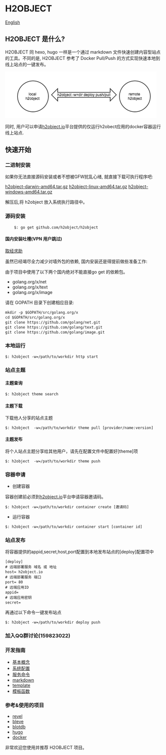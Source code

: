 H2OBJECT
========

[English](https://github.com/h2object/h2object/blob/master/doc/english/index.md)

## H2OBJECT 是什么?

H2OBJECT 同 hexo, hugo 一样是一个通过 markdown 文件快速创建内容型站点的工具。不同的是, 
H2OBJECT 参考了 Docker Pull/Push 的方式实现快速本地到线上站点的一键发布。

![deploy.png](https://github.com/h2object/h2object/blob/master/doc/img/deploy.png)

同时, 用户可以申请[h2object.io](http://h2object.io)平台提供的仅运行h2obect应用的docker容器运行线上站点.

## 快速开始

### 二进制安装

如果你无法直接源码安装或者不想被GFW扰乱心绪, 就直接下载可执行程序吧:

[h2object-darwin-amd64.tar.gz](http://dl.h2object.io/h2object/macosx/1.0.3.tar.gz)
[h2object-linux-amd64.tar.gz](http://dl.h2object.io/h2object/linux/1.0.3.tar.gz)
[h2object-windows-amd64.tar.gz](http://dl.h2object.io/h2object/windows/1.0.3.tar.gz)

解压后,将 h2object 放入系统执行路径中。

### 源码安装

````
	$: go get github.com/h2object/h2object
````

#### 国内安装吐槽(VPN 用户跳过)

[取经求助](http://tangseng99.com)

虽然已经竭尽全力减少对墙外包的依赖, 国内安装还是得提前做些准备工作:

由于项目中使用了以下两个国内绝对不能直接go get 的依赖包。
	
 * golang.org/x/net
 * golang.org/x/text
 * golang.org/x/image

请在 GOPATH 目录下创建相应目录:

	mkdir -p $GOPATH/src/golang.org/x
	cd $GOPATH/src/golang.org/x
	git clone https://github.com/golang/net.git
	git clone https://github.com/golang/text.git
	git clone https://github.com/golang/image.git

### 本地运行

````
$: h2object -w=/path/to/workdir http start
````

### 站点主题

#### 主题查询

````
$: h2object theme search
````

#### 主题下载

下载他人分享的站点主题

````
$: h2object  -w=/path/to/workdir theme pull [provider/name:version]
````

#### 主题发布

将个人站点主题分享给其他用户，请先在配置文件中配置好[theme]项

````
$: h2object  -w=/path/to/workdir theme push
````

### 容器申请

* 创建容器

容器创建前必须到[h2object.io](http://h2object.io)平台申请容器邀请码。

````
$: h2object -w=/path/to/workdir container create [邀请码]
````

* 运行容器

````
$: h2object -w=/path/to/workdir container start [container id]
````

### 站点发布

将容器提供的appid,secret,host,port配置到本地发布站点的[deploy]配置项中
````
[deploy]
# 远端部署服务 域名 或 地址
host= h2object.io
# 远端部署服务 端口
port= 80
# 远端应用ID
appid= 
# 远端应用密钥
secret= 
````
再通过以下命令一键发布站点

````
$: h2object -w=/path/to/workdir deploy push
````

### 加入QQ群讨论(159823022)

### 开发指南

-	[基本概念](https://github.com/h2object/h2object/blob/master/doc/chinese/basic.md)
-	[系统配置](https://github.com/h2object/h2object/blob/master/doc/chinese/configure.md)
-	[服务命令](https://github.com/h2object/h2object/blob/master/doc/chinese/command.md)
-	[markdown](https://github.com/h2object/h2object/blob/master/doc/chinese/markdown.md)
-	[template](https://github.com/h2object/h2object/blob/master/doc/chinese/template.md)
-	[模板函数](https://github.com/h2object/h2object/blob/master/doc/chinese/functions.md)

### 参考&使用的项目

-	[revel](https://github.com/revel/revel)
-	[bleve](https://github.com/blevesearch/bleve)
-	[blotdb](https://github.com/boltdb/bolt)
-	[hugo](https://github.com/spf3/hugo)
-	[docker](https://github.com/docker/docker)

非常欢迎您使用并推荐 H2OBJECT 项目。



